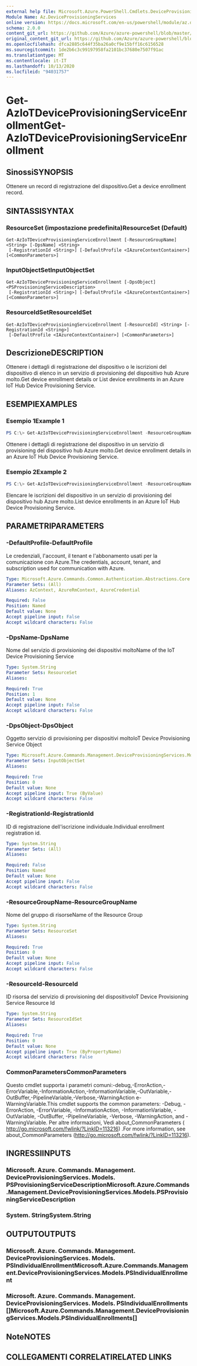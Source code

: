 ```yaml
---
external help file: Microsoft.Azure.PowerShell.Cmdlets.DeviceProvisioningServices.dll-Help.xml
Module Name: Az.DeviceProvisioningServices
online version: https://docs.microsoft.com/en-us/powershell/module/az.deviceprovisioningservices/get-aziotdeviceprovisioningserviceenrollment
schema: 2.0.0
content_git_url: https://github.com/Azure/azure-powershell/blob/master/src/DeviceProvisioningServices/DeviceProvisioningServices/help/Get-AzIoTDeviceProvisioningServiceEnrollment.md
original_content_git_url: https://github.com/Azure/azure-powershell/blob/master/src/DeviceProvisioningServices/DeviceProvisioningServices/help/Get-AzIoTDeviceProvisioningServiceEnrollment.md
ms.openlocfilehash: dfca2885c644f35ba26a0cf9e15bff16c6156528
ms.sourcegitcommit: 1de2b6c3c99197958fa2101bc37680e7507f91ac
ms.translationtype: MT
ms.contentlocale: it-IT
ms.lasthandoff: 10/13/2020
ms.locfileid: "94031757"
---
```

# <span data-ttu-id="58ed8-101">Get-AzIoTDeviceProvisioningServiceEnrollment</span><span class="sxs-lookup"><span data-stu-id="58ed8-101">Get-AzIoTDeviceProvisioningServiceEnrollment</span></span>

## <span data-ttu-id="58ed8-102">Sinossi</span><span class="sxs-lookup"><span data-stu-id="58ed8-102">SYNOPSIS</span></span>
<span data-ttu-id="58ed8-103">Ottenere un record di registrazione del dispositivo.</span><span class="sxs-lookup"><span data-stu-id="58ed8-103">Get a device enrollment record.</span></span>

## <span data-ttu-id="58ed8-104">SINTASSI</span><span class="sxs-lookup"><span data-stu-id="58ed8-104">SYNTAX</span></span>

### <span data-ttu-id="58ed8-105">ResourceSet (impostazione predefinita)</span><span class="sxs-lookup"><span data-stu-id="58ed8-105">ResourceSet (Default)</span></span>
```
Get-AzIoTDeviceProvisioningServiceEnrollment [-ResourceGroupName] <String> [-DpsName] <String>
 [-RegistrationId <String>] [-DefaultProfile <IAzureContextContainer>] [<CommonParameters>]
```

### <span data-ttu-id="58ed8-106">InputObjectSet</span><span class="sxs-lookup"><span data-stu-id="58ed8-106">InputObjectSet</span></span>
```
Get-AzIoTDeviceProvisioningServiceEnrollment [-DpsObject] <PSProvisioningServiceDescription>
 [-RegistrationId <String>] [-DefaultProfile <IAzureContextContainer>] [<CommonParameters>]
```

### <span data-ttu-id="58ed8-107">ResourceIdSet</span><span class="sxs-lookup"><span data-stu-id="58ed8-107">ResourceIdSet</span></span>
```
Get-AzIoTDeviceProvisioningServiceEnrollment [-ResourceId] <String> [-RegistrationId <String>]
 [-DefaultProfile <IAzureContextContainer>] [<CommonParameters>]
```

## <span data-ttu-id="58ed8-108">Descrizione</span><span class="sxs-lookup"><span data-stu-id="58ed8-108">DESCRIPTION</span></span>
<span data-ttu-id="58ed8-109">Ottenere i dettagli di registrazione del dispositivo o le iscrizioni del dispositivo di elenco in un servizio di provisioning del dispositivo hub Azure molto.</span><span class="sxs-lookup"><span data-stu-id="58ed8-109">Get device enrollment details or List device enrollments in an Azure IoT Hub Device Provisioning Service.</span></span>

## <span data-ttu-id="58ed8-110">ESEMPI</span><span class="sxs-lookup"><span data-stu-id="58ed8-110">EXAMPLES</span></span>

### <span data-ttu-id="58ed8-111">Esempio 1</span><span class="sxs-lookup"><span data-stu-id="58ed8-111">Example 1</span></span>
```powershell
PS C:\> Get-AzIoTDeviceProvisioningServiceEnrollment -ResourceGroupName "myresourcegroup" -DpsName "mydps" -RegistrationId "enroll1"
```

<span data-ttu-id="58ed8-112">Ottenere i dettagli di registrazione del dispositivo in un servizio di provisioning del dispositivo hub Azure molto.</span><span class="sxs-lookup"><span data-stu-id="58ed8-112">Get device enrollment details in an Azure IoT Hub Device Provisioning Service.</span></span>

### <span data-ttu-id="58ed8-113">Esempio 2</span><span class="sxs-lookup"><span data-stu-id="58ed8-113">Example 2</span></span>
```powershell
PS C:\> Get-AzIoTDeviceProvisioningServiceEnrollment -ResourceGroupName "myresourcegroup" -DpsName "mydps"
```

<span data-ttu-id="58ed8-114">Elencare le iscrizioni del dispositivo in un servizio di provisioning del dispositivo hub Azure molto.</span><span class="sxs-lookup"><span data-stu-id="58ed8-114">List device enrollments in an Azure IoT Hub Device Provisioning Service.</span></span>

## <span data-ttu-id="58ed8-115">PARAMETRI</span><span class="sxs-lookup"><span data-stu-id="58ed8-115">PARAMETERS</span></span>

### <span data-ttu-id="58ed8-116">-DefaultProfile</span><span class="sxs-lookup"><span data-stu-id="58ed8-116">-DefaultProfile</span></span>
<span data-ttu-id="58ed8-117">Le credenziali, l'account, il tenant e l'abbonamento usati per la comunicazione con Azure.</span><span class="sxs-lookup"><span data-stu-id="58ed8-117">The credentials, account, tenant, and subscription used for communication with Azure.</span></span>

```yaml
Type: Microsoft.Azure.Commands.Common.Authentication.Abstractions.Core.IAzureContextContainer
Parameter Sets: (All)
Aliases: AzContext, AzureRmContext, AzureCredential

Required: False
Position: Named
Default value: None
Accept pipeline input: False
Accept wildcard characters: False
```

### <span data-ttu-id="58ed8-118">-DpsName</span><span class="sxs-lookup"><span data-stu-id="58ed8-118">-DpsName</span></span>
<span data-ttu-id="58ed8-119">Nome del servizio di provisioning dei dispositivi molto</span><span class="sxs-lookup"><span data-stu-id="58ed8-119">Name of the IoT Device Provisioning Service</span></span>

```yaml
Type: System.String
Parameter Sets: ResourceSet
Aliases:

Required: True
Position: 1
Default value: None
Accept pipeline input: False
Accept wildcard characters: False
```

### <span data-ttu-id="58ed8-120">-DpsObject</span><span class="sxs-lookup"><span data-stu-id="58ed8-120">-DpsObject</span></span>
<span data-ttu-id="58ed8-121">Oggetto servizio di provisioning per dispositivi molto</span><span class="sxs-lookup"><span data-stu-id="58ed8-121">IoT Device Provisioning Service Object</span></span>

```yaml
Type: Microsoft.Azure.Commands.Management.DeviceProvisioningServices.Models.PSProvisioningServiceDescription
Parameter Sets: InputObjectSet
Aliases:

Required: True
Position: 0
Default value: None
Accept pipeline input: True (ByValue)
Accept wildcard characters: False
```

### <span data-ttu-id="58ed8-122">-RegistrationId</span><span class="sxs-lookup"><span data-stu-id="58ed8-122">-RegistrationId</span></span>
<span data-ttu-id="58ed8-123">ID di registrazione dell'iscrizione individuale.</span><span class="sxs-lookup"><span data-stu-id="58ed8-123">Individual enrollment registration id.</span></span>

```yaml
Type: System.String
Parameter Sets: (All)
Aliases:

Required: False
Position: Named
Default value: None
Accept pipeline input: False
Accept wildcard characters: False
```

### <span data-ttu-id="58ed8-124">-ResourceGroupName</span><span class="sxs-lookup"><span data-stu-id="58ed8-124">-ResourceGroupName</span></span>
<span data-ttu-id="58ed8-125">Nome del gruppo di risorse</span><span class="sxs-lookup"><span data-stu-id="58ed8-125">Name of the Resource Group</span></span>

```yaml
Type: System.String
Parameter Sets: ResourceSet
Aliases:

Required: True
Position: 0
Default value: None
Accept pipeline input: False
Accept wildcard characters: False
```

### <span data-ttu-id="58ed8-126">-ResourceId</span><span class="sxs-lookup"><span data-stu-id="58ed8-126">-ResourceId</span></span>
<span data-ttu-id="58ed8-127">ID risorsa del servizio di provisioning del dispositivo</span><span class="sxs-lookup"><span data-stu-id="58ed8-127">IoT Device Provisioning Service Resource Id</span></span>

```yaml
Type: System.String
Parameter Sets: ResourceIdSet
Aliases:

Required: True
Position: 0
Default value: None
Accept pipeline input: True (ByPropertyName)
Accept wildcard characters: False
```

### <span data-ttu-id="58ed8-128">CommonParameters</span><span class="sxs-lookup"><span data-stu-id="58ed8-128">CommonParameters</span></span>
<span data-ttu-id="58ed8-129">Questo cmdlet supporta i parametri comuni:-debug,-ErrorAction,-ErrorVariable,-InformationAction,-InformationVariable,-OutVariable,-OutBuffer,-PipelineVariable,-Verbose,-WarningAction e-WarningVariable.</span><span class="sxs-lookup"><span data-stu-id="58ed8-129">This cmdlet supports the common parameters: -Debug, -ErrorAction, -ErrorVariable, -InformationAction, -InformationVariable, -OutVariable, -OutBuffer, -PipelineVariable, -Verbose, -WarningAction, and -WarningVariable.</span></span> <span data-ttu-id="58ed8-130">Per altre informazioni, Vedi about_CommonParameters ( http://go.microsoft.com/fwlink/?LinkID=113216) .</span><span class="sxs-lookup"><span data-stu-id="58ed8-130">For more information, see about_CommonParameters (http://go.microsoft.com/fwlink/?LinkID=113216).</span></span>

## <span data-ttu-id="58ed8-131">INGRESSI</span><span class="sxs-lookup"><span data-stu-id="58ed8-131">INPUTS</span></span>

### <span data-ttu-id="58ed8-132">Microsoft. Azure. Commands. Management. DeviceProvisioningServices. Models. PSProvisioningServiceDescription</span><span class="sxs-lookup"><span data-stu-id="58ed8-132">Microsoft.Azure.Commands.Management.DeviceProvisioningServices.Models.PSProvisioningServiceDescription</span></span>

### <span data-ttu-id="58ed8-133">System. String</span><span class="sxs-lookup"><span data-stu-id="58ed8-133">System.String</span></span>

## <span data-ttu-id="58ed8-134">OUTPUT</span><span class="sxs-lookup"><span data-stu-id="58ed8-134">OUTPUTS</span></span>

### <span data-ttu-id="58ed8-135">Microsoft. Azure. Commands. Management. DeviceProvisioningServices. Models. PSIndividualEnrollment</span><span class="sxs-lookup"><span data-stu-id="58ed8-135">Microsoft.Azure.Commands.Management.DeviceProvisioningServices.Models.PSIndividualEnrollment</span></span>

### <span data-ttu-id="58ed8-136">Microsoft. Azure. Commands. Management. DeviceProvisioningServices. Models. PSIndividualEnrollments []</span><span class="sxs-lookup"><span data-stu-id="58ed8-136">Microsoft.Azure.Commands.Management.DeviceProvisioningServices.Models.PSIndividualEnrollments[]</span></span>

## <span data-ttu-id="58ed8-137">Note</span><span class="sxs-lookup"><span data-stu-id="58ed8-137">NOTES</span></span>

## <span data-ttu-id="58ed8-138">COLLEGAMENTI CORRELATI</span><span class="sxs-lookup"><span data-stu-id="58ed8-138">RELATED LINKS</span></span>
